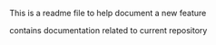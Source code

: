 This is a readme file to help document a new feature

contains documentation related to current repository

